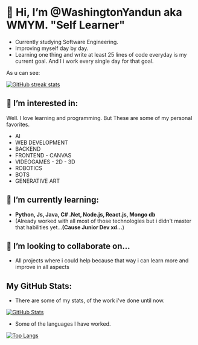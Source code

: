 # 👋 Hi, I’m @WashingtonYandun aka WMYM. **"Self Learner"**

- Currently studying Software Engineering.
- Improving myself day by day.
- Learning one thing and write at least 25 lines of code everyday is my current goal. And I i work every single day for that goal.

As u can see:

[![GitHub streak stats](https://github-readme-streak-stats.herokuapp.com/?user=WashingtonYandun)](https://github.com/WashingtonYandun)

## 👀 I’m interested in:
Well. I love learning and programming. But These are some of my personal favorites.

- AI
- WEB DEVELOPMENT
- BACKEND
- FRONTEND - CANVAS
- VIDEOGAMES - 2D - 3D
- ROBOTICS
- BOTS
- GENERATIVE ART


## 🌱 I’m currently learning:

- **Python, Js, Java, C# .Net, Node.js, React.js, Mongo db**
- (Already worked with all most of those technologies but i didn't master that habilities yet...**(Cause Junior Dev xd...**)

## 💞️ I’m looking to collaborate on...

- All projects where i could help because that way i can learn more and improve in all aspects

## My GitHub Stats:

- There are some of my stats, of the work i've done until now.

[![GitHub Stats](https://github-readme-stats.vercel.app/api?username=WashingtonYandun)](https://github.com/WashingtonYandun)

- Some of the languages I have worked.

[![Top Langs](https://github-readme-stats.vercel.app/api/top-langs/?username=WashingtonYandun&layout=compact)](https://github.com/WashingtonYandun)  
